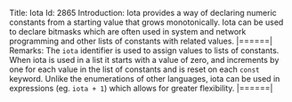 Title: Iota
Id: 2865
Introduction:
Iota provides a way of declaring numeric constants from a starting value that grows monotonically. Iota can be used to declare bitmasks which are often used in system and network programming and other lists of constants with related values.
|======|
Remarks:
The `iota` identifier is used to assign values to lists of constants. When iota is used in a list it starts with a value of zero, and increments by one for each value in the list of constants and is reset on each `const` keyword. Unlike the enumerations of other languages, iota can be used in expressions (eg. `iota + 1`) which allows for greater flexibility.
|======|
